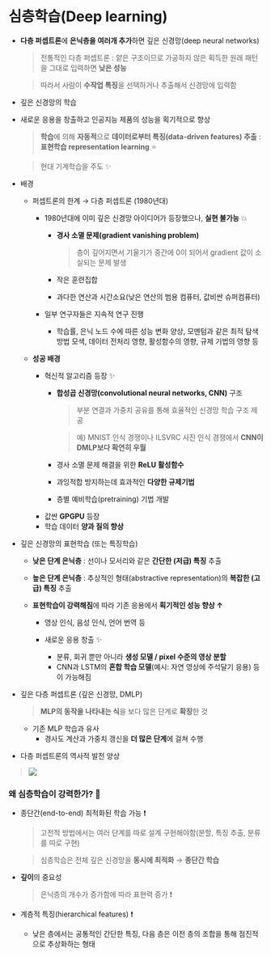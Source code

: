 # 심층학습(Deep learning)

+ **다층 퍼셉트론**에 **은닉층을 여러개 추가**하면 깊은 신경망(deep neural networks)
   > 전통적인 다층 퍼셉트론 : 얕은 구조이므로 가공하지 않은 획득한 원래 패턴을 그대로 입력하면 **낮은 성능**   
   
   > 따라서 사람이 **수작업 특징**을 선택하거나 추출해서 신경망에 입력함 
   
+ 깊은 신경망의 학습
+ 새로운 응용을 창출하고 인공지능 제품의 성능을 획기적으로 향상
   > **학습**에 의해 **자동적**으로 **데이터로부터 특징(data-driven features) 추출** : **표현학습 representation learning** ⭐   
   
   > 현대 기계학습을 주도 ✨
   
   
+ 배경
   + 퍼셉트론의 한계 → 다층 퍼셉트론 (1980년대)
      + 1980년대에 이미 깊은 신경망 아이디어가 등장했으나, **실현 불가능** 💥
         + **경사 소멸 문제(gradient vanishing problem)**
            > 층이 깊어지면서 기울기가 중간에 0이 되어서 gradient 값이 소실되는 문제 발생   
            
         + 작은 훈련집합
         + 과다한 연산과 시간소요(낮은 연산의 범용 컴퓨터, 값비싼 슈퍼컴퓨터)
      
      + 일부 연구자들은 지속적 연구 진행
         + 학습률, 은닉 노드 수에 따른 성능 변화 양상, 모멘텀과 같은 최적 탐색 방법 모색, 데이터 전처리 영향, 활성함수의 영향, 규제 기법의 영향 등   
         
   + **성공 배경**
      + 혁신적 알고리즘 등장 ✨
         + **합성곱 신경망(convolutional neural networks, CNN)** 구조
            > 부분 연결과 가중치 공유를 통해 효율적인 신경망 학습 구조 제공 
            
            > 예) MNIST 인식 경쟁이나 ILSVRC 사진 인식 경쟁에서 **CNN이 DMLP보다 확연히 우월**
            
         + 경사 소멸 문제 해결을 위한 **ReLU 활성함수**
         + 과잉적합 방지하는데 효과적인 **다양한 규제기법**
         + 층별 예비학습(pretraining) 기법 개발
      + 값싼 **GPGPU** 등장
      + 학습 데이터 **양과 질의 향상**
      
+ 깊은 신경망의 표현학습 (또는 특징학습)      
   + **낮은 단계 은닉층** : 선이나 모서리와 같은 **간단한 (저급) 특징** 추출
   + **높은 단계 은닉층** : 추상적인 형태(abstractive representation)의 **복잡한 (고급) 특징** 추출
   
   + **표현학습이 강력해짐**에 따라 기존 응용에서 **획기적인 성능 향상 ↑**  
   
      + 영상 인식, 음성 인식, 언어 번역 등   
      
      + 새로운 응용 창출 ✨
         + 분류, 회귀 뿐만 아니라 **생성 모델 / pixel 수준의 영상 분할**
         + CNN과 LSTM의 **혼합 학습 모델**(예시: 자연 영상에 주석달기 응용) 등이 가능해짐


+ 깊은 다층 퍼셉트론 (깊은 신경망, DMLP)
   > **MLP의 동작을 나타내는 식**을 보다 많은 단계로 **확장**한 것

   + 기존 MLP 학습과 유사
      + 경사도 계산과 가중치 갱신을 **더 많은 단계**에 걸쳐 수행
   
   
+ 다층 퍼셉트론의 역사적 발전 양상    


> <img src="https://user-images.githubusercontent.com/72974863/105632344-ec264080-5e95-11eb-8595-d3c49f9fcd57.png">    


### 왜 심층학습이 강력한가? 🤔
   + 종단간(end-to-end) 최적화된 학습 가능 ❗   
      > 고전적 방법에서는 여러 단계를 따로 설계 구현해야함(분할, 특징 추출, 분류를 따로 구현)
      
      > 심층학습은 전체 깊은 신경망을 **동시에 최적화** → **종단간 학습**   
      
   + **깊이**의 중요성
      > 은닉층의 개수가 증가함에 따라 표현력 증가 ❗   
      
   + 계층적 특징(hierarchical features) ❗ 
      + 낮은 층에서는 공통적인 간단한 특징, 다음 층은 이전 층의 조합을 통해 점진적으로 추상화하는 형태   
      

